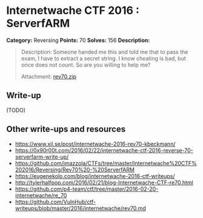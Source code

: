 # Internetwache CTF 2016 : ServerfARM

**Category:** Reversing
**Points:** 70
**Solves:** 156
**Description:**

> Description: Someone handed me this and told me that to pass the exam, I have to extract a secret string. I know cheating is bad, but once does not count. So are you willing to help me?
> 
> 
> Attachment: [rev70.zip](./rev70.zip)


## Write-up

(TODO)

## Other write-ups and resources

* <https://www.xil.se/post/internetwache-2016-rev70-kbeckmann/>
* <https://0x90r00t.com/2016/02/22/internetwache-ctf-2016-reverse-70-serverfarm-write-up/>
* <https://github.com/jmazzola/CTFs/tree/master/Internetwache%20CTF%202016/Reversing/Rev70%20-%20ServerfARM>
* <https://eugenekolo.com/blog/internetwache-2016-ctf-writeups/>
* <http://tylerhalfpop.com/2016/02/21/blog-Internetwache-CTF-re70.html>
* <https://github.com/p4-team/ctf/tree/master/2016-02-20-internetwache/re_70>
* <https://github.com/VulnHub/ctf-writeups/blob/master/2016/internetwache/rev70.md>
